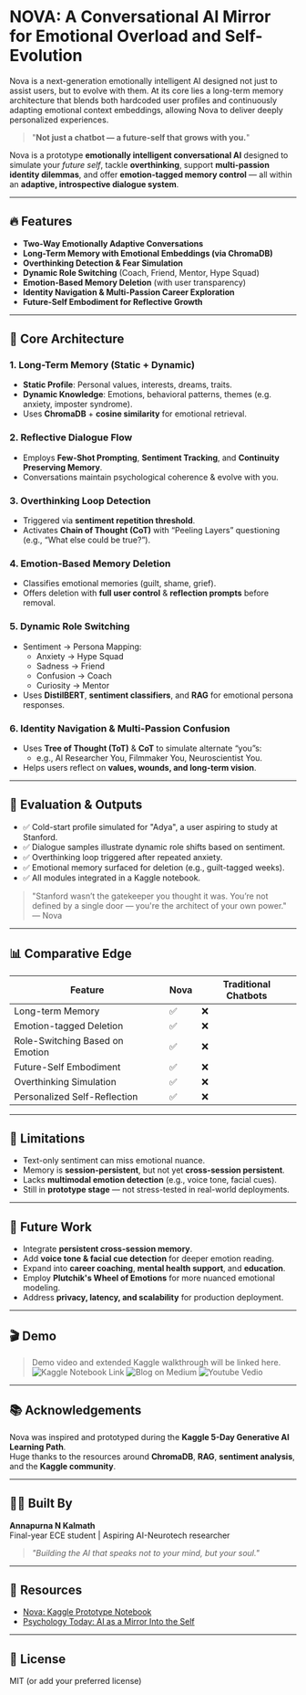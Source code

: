 # NOVA: A Conversational AI Mirror for Emotional Overload and Self-Evolution
Nova is a next-generation emotionally intelligent AI designed not just to assist users, but to evolve with them. At its core lies a long-term memory architecture that blends both hardcoded user profiles and continuously adapting emotional context embeddings, allowing Nova to deliver deeply personalized experiences.

> "**Not just a chatbot — a future-self that grows with you.**"

Nova is a prototype **emotionally intelligent conversational AI** designed to simulate your *future self*, tackle **overthinking**, support **multi-passion identity dilemmas**, and offer **emotion-tagged memory control** — all within an **adaptive, introspective dialogue system**.

---

## 🔥 Features

- **Two-Way Emotionally Adaptive Conversations**
- **Long-Term Memory with Emotional Embeddings (via ChromaDB)**
- **Overthinking Detection & Fear Simulation**
- **Dynamic Role Switching** (Coach, Friend, Mentor, Hype Squad)
- **Emotion-Based Memory Deletion** (with user transparency)
- **Identity Navigation & Multi-Passion Career Exploration**
- **Future-Self Embodiment for Reflective Growth**

---

## 🧠 Core Architecture

### 1. Long-Term Memory (Static + Dynamic)
- **Static Profile**: Personal values, interests, dreams, traits.
- **Dynamic Knowledge**: Emotions, behavioral patterns, themes (e.g. anxiety, imposter syndrome).
- Uses **ChromaDB** + **cosine similarity** for emotional retrieval.

### 2. Reflective Dialogue Flow
- Employs **Few-Shot Prompting**, **Sentiment Tracking**, and **Continuity Preserving Memory**.
- Conversations maintain psychological coherence & evolve with you.

### 3. Overthinking Loop Detection
- Triggered via **sentiment repetition threshold**.
- Activates **Chain of Thought (CoT)** with “Peeling Layers” questioning (e.g., “What else could be true?”).

### 4. Emotion-Based Memory Deletion
- Classifies emotional memories (guilt, shame, grief).
- Offers deletion with **full user control** & **reflection prompts** before removal.

### 5. Dynamic Role Switching
- Sentiment → Persona Mapping:
  - Anxiety → Hype Squad  
  - Sadness → Friend  
  - Confusion → Coach  
  - Curiosity → Mentor  
- Uses **DistilBERT**, **sentiment classifiers**, and **RAG** for emotional persona responses.

### 6. Identity Navigation & Multi-Passion Confusion
- Uses **Tree of Thought (ToT)** & **CoT** to simulate alternate “you”s:
  - e.g., AI Researcher You, Filmmaker You, Neuroscientist You.
- Helps users reflect on **values, wounds, and long-term vision**.

---

## 🧪 Evaluation & Outputs

- ✅ Cold-start profile simulated for "Adya", a user aspiring to study at Stanford.
- ✅ Dialogue samples illustrate dynamic role shifts based on sentiment.
- ✅ Overthinking loop triggered after repeated anxiety.
- ✅ Emotional memory surfaced for deletion (e.g., guilt-tagged weeks).
- ✅ All modules integrated in a Kaggle notebook.

> "Stanford wasn’t the gatekeeper you thought it was. You’re not defined by a single door — you're the architect of your own power." — Nova

---

## 📊 Comparative Edge

| Feature                              | Nova | Traditional Chatbots |
|-------------------------------------|------|------------------------|
| Long-term Memory                    | ✅    | ❌                    |
| Emotion-tagged Deletion             | ✅    | ❌                    |
| Role-Switching Based on Emotion     | ✅    | ❌                    |
| Future-Self Embodiment              | ✅    | ❌                    |
| Overthinking Simulation             | ✅    | ❌                    |
| Personalized Self-Reflection        | ✅    | ❌                    |

---

## 📌 Limitations

- Text-only sentiment can miss emotional nuance.
- Memory is **session-persistent**, but not yet **cross-session persistent**.
- Lacks **multimodal emotion detection** (e.g., voice tone, facial cues).
- Still in **prototype stage** — not stress-tested in real-world deployments.

---

## 🚀 Future Work

- Integrate **persistent cross-session memory**.
- Add **voice tone & facial cue detection** for deeper emotion reading.
- Expand into **career coaching**, **mental health support**, and **education**.
- Employ **Plutchik's Wheel of Emotions** for more nuanced emotional modeling.
- Address **privacy, latency, and scalability** for production deployment.

---

## 🎬 Demo 

> Demo video and extended Kaggle walkthrough will be linked here.
![Kaggle Notebook Link](https://www.kaggle.com/code/annapurnakalmath/nova-your-future-self)
![Blog on Medium](https://medium.com/@saitejhas49/nova-bridging-the-gap-between-todays-doubts-and-tomorrow-s-wisdom-a-generative-ai-case-study-f509c81a2c18)
![Youtube Vedio](https://www.youtube.com/watch?v=-p9UNS5c7lU)
---

## 📚 Acknowledgements

Nova was inspired and prototyped during the **Kaggle 5-Day Generative AI Learning Path**.  
Huge thanks to the resources around **ChromaDB**, **RAG**, **sentiment analysis**, and the **Kaggle community**.

---

## 👩‍💻 Built By

**Annapurna N Kalmath**  
Final-year ECE student | Aspiring AI-Neurotech researcher  
> *"Building the AI that speaks not to your mind, but your soul."*

---

## 📎 Resources

- [Nova: Kaggle Prototype Notebook](https://www.kaggle.com/code/annapurnakalmath/nova-your-future-self)
- [Psychology Today: AI as a Mirror Into the Self](https://www.psychologytoday.com/us/blog/the-digital-self/202409/ai-as-a-mirror-into-the-self)

---

## 🧠 License

MIT (or add your preferred license)


